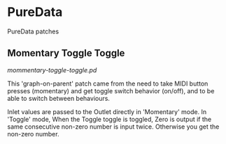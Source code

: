 # PureData
PureData patches

## Momentary Toggle Toggle
_mommentary-toggle-toggle.pd_

This 'graph-on-parent' patch came from the need to take MIDI button presses (momentary) and get toggle switch behavior (on/off), and to be able to switch between behaviours.

Inlet values are passed to the Outlet directly in 'Momentary' mode. In 'Toggle' mode, When the Toggle toggle is toggled, Zero is output if the same consecutive non-zero number is input twice. Otherwise you get the non-zero number.

